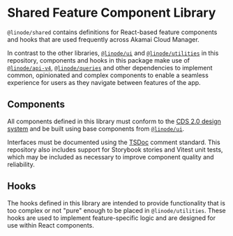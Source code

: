 # Shared Feature Component Library

`@linode/shared` contains definitions for React-based feature components and hooks that are used frequently across Akamai Cloud Manager.

In contrast to the other libraries, [`@linode/ui`](../ui/) and [`@linode/utilities`](../utilities/) in this repository, components and hooks in this package make use of [`@linode/api-v4`](../api-v4/), [`@linode/queries`](../queries/) and other dependencies to implement common, opinionated and complex components to enable a seamless experience for users as they navigate between features of the app.

## Components

All components defined in this library must conform to the [CDS 2.0 design system](https://github.com/linode/design-language-system) and be built using base components from [`@linode/ui`](../ui/).

Interfaces must be documented using the [TSDoc](https://tsdoc.org/) comment standard. This repository also includes support for Storybook stories and Vitest unit tests, which may be included as necessary to improve component quality and reliability.

## Hooks

The hooks defined in this library are intended to provide functionality that is too complex or not "pure" enough to be placed in `@linode/utilities`. These hooks are used to implement feature-specific logic and are designed for use within React components.
